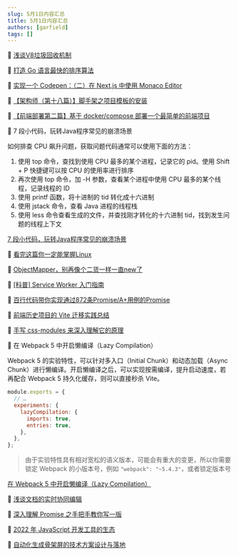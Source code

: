 ```yaml
---
slug: 5月1日内容汇总
title: 5月1日内容汇总
authors: [garfield]
tags: []
---
```


📒 [浅谈V8垃圾回收机制](https://mp.weixin.qq.com/s/m_znGU_NaxveZi0Q5LSvyA)

📒 [打造 Go 语言最快的排序算法](https://mp.weixin.qq.com/s/5HqfRGqPyAhFt0krPgMHOQ)

📒 [实现一个 Codepen：（二）在 Next.js 中使用 Monaco Editor](https://juejin.cn/post/7091177467498463239)

📒 [【架构师（第十八篇）】脚手架之项目模板的安装](https://juejin.cn/post/7091079487592333349)

📒 [【前端部署第二篇】基于 docker/compose 部署一个最简单的前端项目](https://juejin.cn/post/7091103648100384804)

📒 7 段小代码，玩转Java程序常见的崩溃场景

如何排查 CPU 飙升问题，获取问题代码通常可以使用下面的方法：

1. 使用 top 命令，查找到使用 CPU 最多的某个进程，记录它的 pid。使用 Shift + P 快捷键可以按 CPU 的使用率进行排序
2. 再次使用 top 命令，加 -H 参数，查看某个进程中使用 CPU 最多的某个线程，记录线程的 ID
3. 使用 printf 函数，将十进制的 tid 转化成十六进制
4. 使用 jstack 命令，查看 Java 进程的线程栈
5. 使用 less 命令查看生成的文件，并查找刚才转化的十六进制 tid，找到发生问题的线程上下文

[7 段小代码，玩转Java程序常见的崩溃场景](https://mp.weixin.qq.com/s/YcyC1Jm4H7uGvSg3rCkDig)

📒 [看完这篇你一定能掌握Linux](https://mp.weixin.qq.com/s/ZralWEfG2WJfZ-G-x9biow)

📒 [ObjectMapper，别再像个二货一样一直new了](https://mp.weixin.qq.com/s/SHbt1jmgGaHQs1eeyJQ-qA)

📒 [\[科普\] Service Worker 入门指南](https://mp.weixin.qq.com/s/bYtTRjqQylYKO9D1jbadSA)

📒 [百行代码带你实现通过872条Promise/A+用例的Promise](https://juejin.cn/post/7065693195799265287)

📒 [前端历史项目的 Vite 迁移实践总结](https://mp.weixin.qq.com/s/kpi82Rb66bUQuA_G0hrqBw)

📒 [手写 css-modules 来深入理解它的原理](https://juejin.cn/post/7090686619253997599)

📒 在 Webpack 5 中开启懒编译（Lazy Compilation）

Webpack 5 的实验特性，可以针对多入口（Initial Chunk）和动态加载（Async Chunk）进行懒编译。开启懒编译之后，可以实现按需编译，提升启动速度，若再配合 Webpack 5 持久化缓存，则可以直接秒杀 Vite。

```js
module.exports = {
  // …
  experiments: {
    lazyCompilation: {
      imports: true,
      entries: true,
    },
  },
};
```

> 由于实验特性具有相对宽松的语义版本，可能会有重大的变更，所以你需要锁定 Webpack 的小版本号，例如 `"webpack": "~5.4.3"`，或者锁定版本号

[在 Webpack 5 中开启懒编译（Lazy Compilation）](https://juejin.cn/post/7090372816784064526)

📒 [浅谈文档的实时协同编辑](https://mp.weixin.qq.com/s/Ba-3fMQXNXqIzVTjVUrWtQ)

📒 [深入理解 Promise 之手把手教你写一版](https://mp.weixin.qq.com/s/_gDIO6YCswAS2dICllMG0A)

📒 [2022 年 JavaScript 开发工具的生态](https://mp.weixin.qq.com/s/ckskF06PD43KHpKAGaYmRA)

📒 [自动化生成骨架屏的技术方案设计与落地](https://mp.weixin.qq.com/s/-WHafu5z-Ap4tjrbWesnmA)
